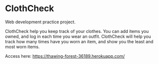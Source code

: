 # ClothCheck
Web development practice project.

ClothCheck help you keep track of your clothes. You can add items you owned, and log in each time you wear an outfit. ClothCheck will help you track how many times have you worn an item, and show you the least and most worn items.

Access here: https://thawing-forest-36189.herokuapp.com/
